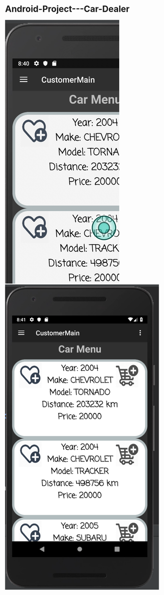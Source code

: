 # Android-Project---Car-Dealer
![alt text 1](https://github.com/ihababdelkareem/Android-Project---Car-Dealer/blob/master/pics/4.png) ![alt text 2](https://github.com/ihababdelkareem/Android-Project---Car-Dealer/blob/master/pics/5.png)
